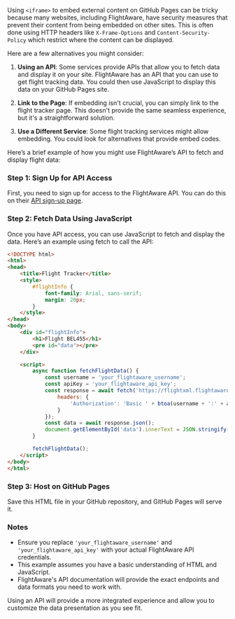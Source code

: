 
Using `<iframe>` to embed external content on GitHub Pages can be tricky because many websites, including FlightAware, have security measures that prevent their content from being embedded on other sites. This is often done using HTTP headers like `X-Frame-Options` and `Content-Security-Policy` which restrict where the content can be displayed.

Here are a few alternatives you might consider:

1. **Using an API**: Some services provide APIs that allow you to fetch data and display it on your site. FlightAware has an API that you can use to get flight tracking data. You could then use JavaScript to display this data on your GitHub Pages site.

2. **Link to the Page**: If embedding isn't crucial, you can simply link to the flight tracker page. This doesn't provide the same seamless experience, but it's a straightforward solution.

3. **Use a Different Service**: Some flight tracking services might allow embedding. You could look for alternatives that provide embed codes.

Here’s a brief example of how you might use FlightAware’s API to fetch and display flight data:

### Step 1: Sign Up for API Access
First, you need to sign up for access to the FlightAware API. You can do this on their [API sign-up page](https://flightaware.com/commercial/flightxml/).

### Step 2: Fetch Data Using JavaScript
Once you have API access, you can use JavaScript to fetch and display the data. Here’s an example using fetch to call the API:

```html
<!DOCTYPE html>
<html>
<head>
    <title>Flight Tracker</title>
    <style>
        #flightInfo {
            font-family: Arial, sans-serif;
            margin: 20px;
        }
    </style>
</head>
<body>
    <div id="flightInfo">
        <h1>Flight BEL455</h1>
        <pre id="data"></pre>
    </div>

    <script>
        async function fetchFlightData() {
            const username = 'your_flightaware_username';
            const apiKey = 'your_flightaware_api_key';
            const response = await fetch('https://flightxml.flightaware.com/json/FlightXML2/InFlightInfo', {
                headers: {
                    'Authorization': 'Basic ' + btoa(username + ':' + apiKey)
                }
            });
            const data = await response.json();
            document.getElementById('data').innerText = JSON.stringify(data, null, 2);
        }

        fetchFlightData();
    </script>
</body>
</html>
```

### Step 3: Host on GitHub Pages
Save this HTML file in your GitHub repository, and GitHub Pages will serve it.

### Notes
- Ensure you replace `'your_flightaware_username'` and `'your_flightaware_api_key'` with your actual FlightAware API credentials.
- This example assumes you have a basic understanding of HTML and JavaScript.
- FlightAware's API documentation will provide the exact endpoints and data formats you need to work with.

Using an API will provide a more integrated experience and allow you to customize the data presentation as you see fit.
